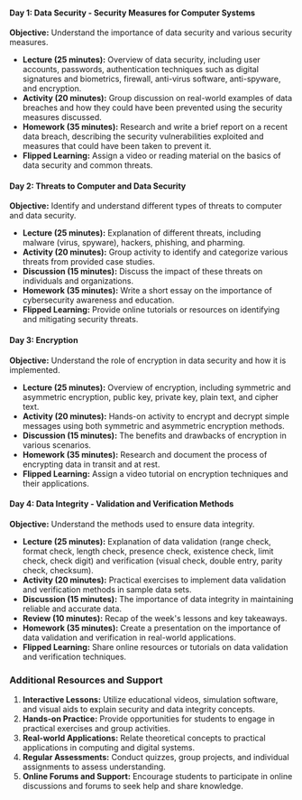 #### **Day 1: Data Security - Security Measures for Computer Systems**
**Objective:** Understand the importance of data security and various security measures.
- **Lecture (25 minutes):** Overview of data security, including user accounts, passwords, authentication techniques such as digital signatures and biometrics, firewall, anti-virus software, anti-spyware, and encryption.
- **Activity (20 minutes):** Group discussion on real-world examples of data breaches and how they could have been prevented using the security measures discussed.
- **Homework (35 minutes):** Research and write a brief report on a recent data breach, describing the security vulnerabilities exploited and measures that could have been taken to prevent it.
- **Flipped Learning:** Assign a video or reading material on the basics of data security and common threats.

#### **Day 2: Threats to Computer and Data Security**
**Objective:** Identify and understand different types of threats to computer and data security.
- **Lecture (25 minutes):** Explanation of different threats, including malware (virus, spyware), hackers, phishing, and pharming.
- **Activity (20 minutes):** Group activity to identify and categorize various threats from provided case studies.
- **Discussion (15 minutes):** Discuss the impact of these threats on individuals and organizations.
- **Homework (35 minutes):** Write a short essay on the importance of cybersecurity awareness and education.
- **Flipped Learning:** Provide online tutorials or resources on identifying and mitigating security threats.

#### **Day 3: Encryption**
**Objective:** Understand the role of encryption in data security and how it is implemented.
- **Lecture (25 minutes):** Overview of encryption, including symmetric and asymmetric encryption, public key, private key, plain text, and cipher text.
- **Activity (20 minutes):** Hands-on activity to encrypt and decrypt simple messages using both symmetric and asymmetric encryption methods.
- **Discussion (15 minutes):** The benefits and drawbacks of encryption in various scenarios.
- **Homework (35 minutes):** Research and document the process of encrypting data in transit and at rest.
- **Flipped Learning:** Assign a video tutorial on encryption techniques and their applications.

#### **Day 4: Data Integrity - Validation and Verification Methods**
**Objective:** Understand the methods used to ensure data integrity.
- **Lecture (25 minutes):** Explanation of data validation (range check, format check, length check, presence check, existence check, limit check, check digit) and verification (visual check, double entry, parity check, checksum).
- **Activity (20 minutes):** Practical exercises to implement data validation and verification methods in sample data sets.
- **Discussion (15 minutes):** The importance of data integrity in maintaining reliable and accurate data.
- **Review (10 minutes):** Recap of the week's lessons and key takeaways.
- **Homework (35 minutes):** Create a presentation on the importance of data validation and verification in real-world applications.
- **Flipped Learning:** Share online resources or tutorials on data validation and verification techniques.

### Additional Resources and Support
1. **Interactive Lessons:** Utilize educational videos, simulation software, and visual aids to explain security and data integrity concepts.
2. **Hands-on Practice:** Provide opportunities for students to engage in practical exercises and group activities.
3. **Real-world Applications:** Relate theoretical concepts to practical applications in computing and digital systems.
4. **Regular Assessments:** Conduct quizzes, group projects, and individual assignments to assess understanding.
5. **Online Forums and Support:** Encourage students to participate in online discussions and forums to seek help and share knowledge.
